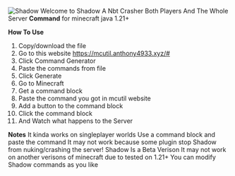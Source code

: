 ![Shadow](https://github.com/user-attachments/assets/10b4a36b-c08f-44d7-be3d-665fbbab7d8e)
Welcome to Shadow A Nbt Crasher Both Players And The Whole Server **Command** for minecraft java 1.21+ 


**How To Use**
1. Copy/download the file
2. Go to this website https://mcutil.anthony4933.xyz/#
3. Click Command Generator
4. Paste the commands from file
5. Click Generate
6. Go to Minecraft
7. Get a command block
8. Paste the command you got in mcutil website
9. Add a button to the command block
10. Click the command block
11. And Watch what happens to the Server 
   


**Notes**
It kinda works on singleplayer worlds
Use a command block and paste the command
It may not work because some plugin stop Shadow from nuking/crashing the server!
Shadow Is a Beta Verison It may not work on another verisons of minecraft due to tested on 1.21+
You can modify Shadow commands as you like 

